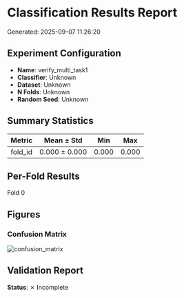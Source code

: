 # Classification Results Report

Generated: 2025-09-07 11:26:20

## Experiment Configuration

- **Name**: verify_multi_task1
- **Classifier**: Unknown
- **Dataset**: Unknown
- **N Folds**: Unknown
- **Random Seed**: Unknown

## Summary Statistics

| Metric | Mean ± Std | Min | Max |
|--------|------------|-----|-----|
| fold_id | 0.000 ± 0.000 | 0.000 | 0.000 |

## Per-Fold Results

 Fold
    0

## Figures

### Confusion Matrix
![confusion_matrix](.dev/verify_multi/task1/plots/fold_00/confusion_matrix.jpg)

## Validation Report

**Status**: ✗ Incomplete

